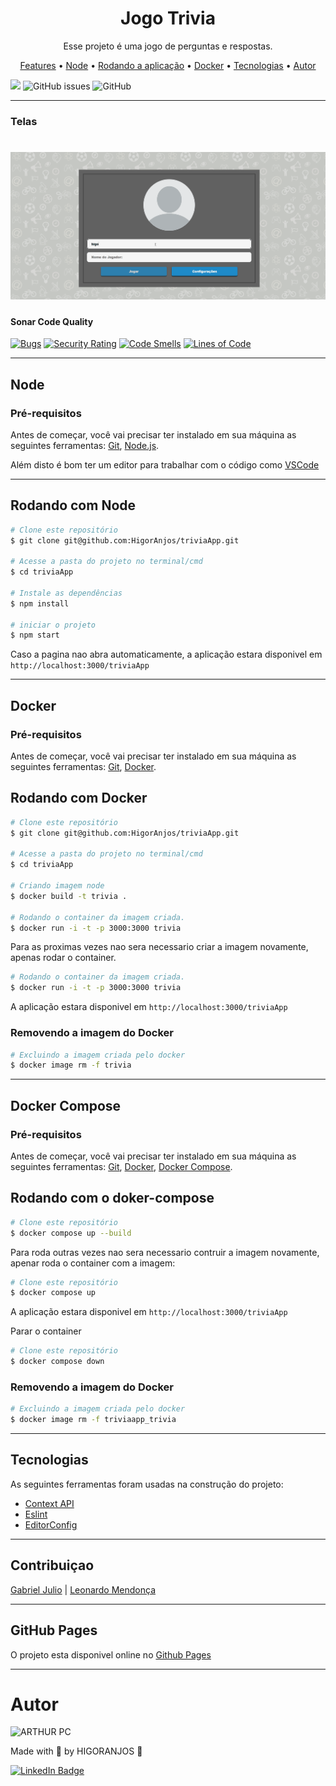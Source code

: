 <h1 align="center">Jogo Trivia</h1>

<p align="center">Esse projeto é uma jogo de perguntas e respostas.</p>

<p align="center">
 <a href="#features">Features</a> •
 <a href="#Node">Node</a> •
 <a href="#rodando-o-mobile">Rodando a aplicação</a> •
 <a href="#Docker">Docker</a> •
 <a href="#tecnologias">Tecnologias</a> •
 <a href="#autor">Autor</a>
</p>

[![](https://circleci.com/gh/HigorAnjos/triviaApp.svg?style=svg)](https://app.circleci.com/pipelines/github/HigorAnjos/triviaApp)
<img alt="GitHub issues" src="https://img.shields.io/github/issues/HigorAnjos/triviaApp?color=%2398cc04&style=flat-square">
<img alt="GitHub" src="https://img.shields.io/github/license/HigorAnjos/triviaApp?color=%2398cc04&style=flat-square" width="78">

---

### Telas

<h1 align="center">
  <img alt="WeatherApp" title="WeatherApp" src="./trivia.gif" />
  <!-- <img alt="WeatherApp" title="Persistência do tema e alerta de erro de cidade não encontrada" src="./github/WeatherAppThemePersistAndCityNotFound.gif" height="425" /> -->
</h1>

#### Sonar Code Quality
[![Bugs](https://sonarcloud.io/api/project_badges/measure?project=HigorAnjos_triviaApp&metric=bugs)](https://sonarcloud.io/dashboard?id=HigorAnjos_triviaApp)
[![Security Rating](https://sonarcloud.io/api/project_badges/measure?project=HigorAnjos_triviaApp&metric=security_rating)](https://sonarcloud.io/dashboard?id=HigorAnjos_triviaApp)
[![Code Smells](https://sonarcloud.io/api/project_badges/measure?project=HigorAnjos_triviaApp&metric=code_smells)](https://sonarcloud.io/dashboard?id=HigorAnjos_triviaApp)
[![Lines of Code](https://sonarcloud.io/api/project_badges/measure?project=HigorAnjos_triviaApp&metric=ncloc)](https://sonarcloud.io/dashboard?id=HigorAnjos_triviaApp)

---

## Node


### Pré-requisitos

Antes de começar, você vai precisar ter instalado em sua máquina as seguintes ferramentas:
[Git](https://git-scm.com), [Node.js](https://nodejs.org/en/).

Além disto é bom ter um editor para trabalhar com o código como [VSCode](https://code.visualstudio.com/)

---

## Rodando com Node

```bash
# Clone este repositório
$ git clone git@github.com:HigorAnjos/triviaApp.git

# Acesse a pasta do projeto no terminal/cmd
$ cd triviaApp

# Instale as dependências
$ npm install

# iniciar o projeto
$ npm start
```

Caso a pagina nao abra automaticamente, a aplicação estara disponivel em ```http://localhost:3000/triviaApp```

---
## Docker

### Pré-requisitos
Antes de começar, você vai precisar ter instalado em sua máquina as seguintes ferramentas:
[Git](https://git-scm.com), [Docker](https://www.docker.com/).

## Rodando com Docker

```bash
# Clone este repositório
$ git clone git@github.com:HigorAnjos/triviaApp.git

# Acesse a pasta do projeto no terminal/cmd
$ cd triviaApp

# Criando imagem node
$ docker build -t trivia .

# Rodando o container da imagem criada.
$ docker run -i -t -p 3000:3000 trivia
```

Para as proximas vezes nao sera necessario criar a imagem novamente, apenas rodar o container.

```bash
# Rodando o container da imagem criada.
$ docker run -i -t -p 3000:3000 trivia
```

A aplicação estara disponivel em ```http://localhost:3000/triviaApp```

### Removendo a imagem do Docker
```bash
# Excluindo a imagem criada pelo docker
$ docker image rm -f trivia
```

---

## Docker Compose

### Pré-requisitos

Antes de começar, você vai precisar ter instalado em sua máquina as seguintes ferramentas:
[Git](https://git-scm.com), [Docker](https://www.docker.com/), [Docker Compose](https://docs.docker.com/compose/install/).


## Rodando com o doker-compose

```bash
# Clone este repositório
$ docker compose up --build
```
Para roda outras vezes nao sera necessario contruir a imagem novamente, apenar roda o container com a imagem:

```bash
# Clone este repositório
$ docker compose up
```

<!-- Caso queira rodar o container sem travar seu termianl:
```bash
# Clone este repositório
$ docker compose up -d
``` -->
A aplicação estara disponivel em ```http://localhost:3000/triviaApp```

Parar o container
```bash
# Clone este repositório
$ docker compose down
```

### Removendo a imagem do Docker
```bash
# Excluindo a imagem criada pelo docker
$ docker image rm -f triviaapp_trivia
```

---

## Tecnologias

As seguintes ferramentas foram usadas na construção do projeto:

- [Context API](https://pt-br.reactjs.org/docs/context.html)
- [Eslint](https://eslint.org/)
- [EditorConfig](https://editorconfig.org/)

<!-- - [TypeScript](https://www.typescriptlang.org/) -->
<!-- - [React Native](https://reactnative.dev/) -->
<!-- - [Weather API](https://openweathermap.org/api) -->
<!-- - [React Native Geolocation Service](https://github.com/Agontuk/react-native-geolocation-service) -->
<!-- - [React Navigation](https://reactnavigation.org/) -->
<!-- - [React Native Vector Icons](https://github.com/oblador/react-native-vector-icons) -->
<!-- - [UnForm](https://unform.dev/) -->
<!-- - [Yup](https://github.com/jquense/yup) -->
<!-- - [Styled Components](https://styled-components.com/) -->
<!-- - [Axios](https://github.com/axios/axios) -->
<!-- - [Prettier](https://prettier.io/) -->


---

## Contribuiçao

[Gabriel Julio](https://github.com/GJTrybe) |
[Leonardo Mendonça](https://github.com/leobmend)

---

## GitHub Pages
O projeto esta disponivel online no
[Github Pages](https://higoranjos.github.io/triviaApp/)

---

# Autor

<img alt="ARTHUR PC" title="ARTHUR PC" src="https://avatars.githubusercontent.com/u/38214470?v=4" height="100" width="100" />

Made with 💜 by HIGORANJOS 👋

[![LinkedIn Badge](https://img.shields.io/badge/-Higor_Anjos-blue?style=flat-square&logo=Linkedin&logoColor=white&link=https://www.linkedin.com/in/higoranjos)](https://www.linkedin.com/in/higoranjos)
